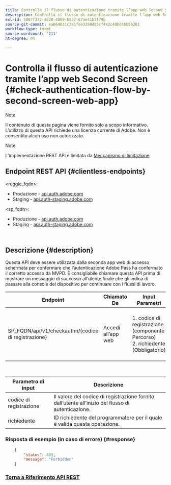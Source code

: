 ```yaml
---
title: Controlla il flusso di autenticazione tramite l’app web Second Screen
description: Controlla il flusso di autenticazione tramite l’app web Second Screen
exl-id: 5807f372-a520-4069-b837-67ae41b7f79b
source-git-commit: ea064031c3a1fee3298d85cf442c40bd4bb56281
workflow-type: tm+mt
source-wordcount: '211'
ht-degree: 0%

---
```


# Controlla il flusso di autenticazione tramite l’app web Second Screen {#check-authentication-flow-by-second-screen-web-app}

>[!NOTE]
>
>Il contenuto di questa pagina viene fornito solo a scopo informativo. L’utilizzo di questa API richiede una licenza corrente di Adobe. Non è consentito alcun uso non autorizzato.

>[!NOTE]
>
> L’implementazione REST API è limitata da [Meccanismo di limitazione](/help/authentication/throttling-mechanism.md)

## Endpoint REST API {#clientless-endpoints}

&lt;reggie_fqdn>:

* Produzione - [api.auth.adobe.com](http://api.auth.adobe.com/)
* Staging - [api.auth-staging.adobe.com](http://api.auth-staging.adobe.com/)

&lt;sp_fqdn>:

* Produzione - [api.auth.adobe.com](http://api.auth.adobe.com/)
* Staging - [api.auth-staging.adobe.com](http://api.auth-staging.adobe.com/)

</br>

## Descrizione {#description}

Questa API deve essere utilizzata dalla seconda app web di accesso schermata per confermare che l’autenticazione Adobe Pass ha confermato il corretto accesso da MVPD. È consigliabile chiamare questa API prima di mostrare un messaggio di successo all’utente finale che gli indica di passare alla console del dispositivo per continuare con i flussi di lavoro.


| Endpoint | Chiamato  </br>Da | Input   </br>Parametri | HTTP  </br>Metodo | Risposta | HTTP  </br>Risposta |
| --- | --- | --- | --- | --- | --- |
| SP_FQDN/api/v1/checkauthn/{codice di registrazione} | Accedi all’app web | 1. codice di registrazione  </br>    (componente Percorso)</br>2.  richiedente  </br>    (Obbligatorio) | GET | XML o JSON contenente i dettagli dell’errore in caso di esito negativo. | 200 - Operazione completata   </br>403 - Non consentito |

</br>

| Parametro di input | Descrizione |
| ----------------- | --------------------------------------------------------------------------------------------- |
| codice di registrazione | Il valore del codice di registrazione fornito dall’utente all’inizio del flusso di autenticazione. |
| richiedente | ID richiedente del programmatore per il quale è valida questa operazione. |


### Risposta di esempio (in caso di errore) {#response}

```JSON
    {
        "status": 403,
        "message": "Forbidden"
    }
```

### [Torna a Riferimento API REST](/help/authentication/rest-api-reference.md)
